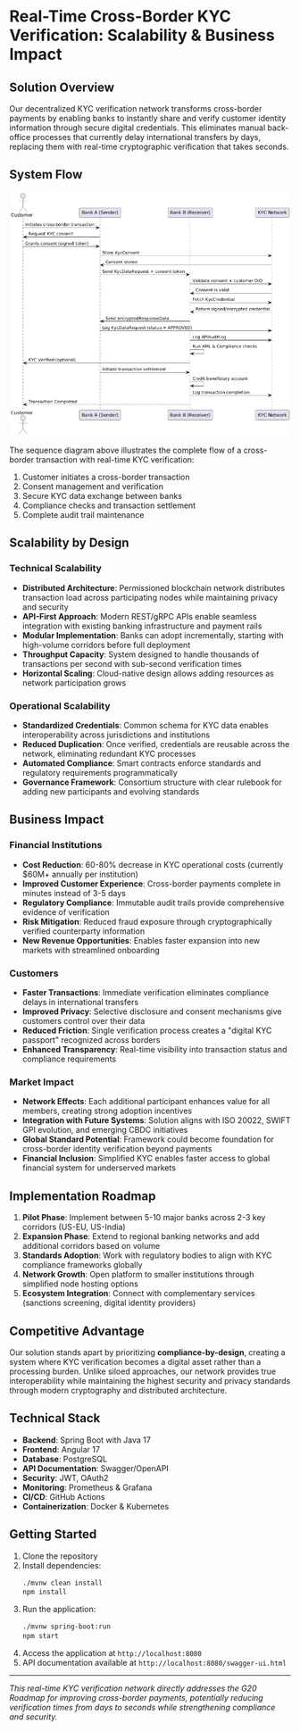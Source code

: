 # Real-Time Cross-Border KYC Verification: Scalability & Business Impact

## Solution Overview
Our decentralized KYC verification network transforms cross-border payments by enabling banks to instantly share and verify customer identity information through secure digital credentials. This eliminates manual back-office processes that currently delay international transfers by days, replacing them with real-time cryptographic verification that takes seconds.

## System Flow
![KYC Verification Flow](ekyc-Flow.png)

The sequence diagram above illustrates the complete flow of a cross-border transaction with real-time KYC verification:
1. Customer initiates a cross-border transaction
2. Consent management and verification
3. Secure KYC data exchange between banks
4. Compliance checks and transaction settlement
5. Complete audit trail maintenance

## Scalability by Design

### Technical Scalability
- **Distributed Architecture**: Permissioned blockchain network distributes transaction load across participating nodes while maintaining privacy and security
- **API-First Approach**: Modern REST/gRPC APIs enable seamless integration with existing banking infrastructure and payment rails
- **Modular Implementation**: Banks can adopt incrementally, starting with high-volume corridors before full deployment
- **Throughput Capacity**: System designed to handle thousands of transactions per second with sub-second verification times
- **Horizontal Scaling**: Cloud-native design allows adding resources as network participation grows

### Operational Scalability
- **Standardized Credentials**: Common schema for KYC data enables interoperability across jurisdictions and institutions
- **Reduced Duplication**: Once verified, credentials are reusable across the network, eliminating redundant KYC processes
- **Automated Compliance**: Smart contracts enforce standards and regulatory requirements programmatically
- **Governance Framework**: Consortium structure with clear rulebook for adding new participants and evolving standards

## Business Impact

### Financial Institutions
- **Cost Reduction**: 60-80% decrease in KYC operational costs (currently $60M+ annually per institution)
- **Improved Customer Experience**: Cross-border payments complete in minutes instead of 3-5 days
- **Regulatory Compliance**: Immutable audit trails provide comprehensive evidence of verification
- **Risk Mitigation**: Reduced fraud exposure through cryptographically verified counterparty information
- **New Revenue Opportunities**: Enables faster expansion into new markets with streamlined onboarding

### Customers
- **Faster Transactions**: Immediate verification eliminates compliance delays in international transfers
- **Improved Privacy**: Selective disclosure and consent mechanisms give customers control over their data
- **Reduced Friction**: Single verification process creates a "digital KYC passport" recognized across borders
- **Enhanced Transparency**: Real-time visibility into transaction status and compliance requirements

### Market Impact
- **Network Effects**: Each additional participant enhances value for all members, creating strong adoption incentives
- **Integration with Future Systems**: Solution aligns with ISO 20022, SWIFT GPI evolution, and emerging CBDC initiatives
- **Global Standard Potential**: Framework could become foundation for cross-border identity verification beyond payments
- **Financial Inclusion**: Simplified KYC enables faster access to global financial system for underserved markets

## Implementation Roadmap
1. **Pilot Phase**: Implement between 5-10 major banks across 2-3 key corridors (US-EU, US-India)
2. **Expansion Phase**: Extend to regional banking networks and add additional corridors based on volume
3. **Standards Adoption**: Work with regulatory bodies to align with KYC compliance frameworks globally
4. **Network Growth**: Open platform to smaller institutions through simplified node hosting options
5. **Ecosystem Integration**: Connect with complementary services (sanctions screening, digital identity providers)

## Competitive Advantage
Our solution stands apart by prioritizing **compliance-by-design**, creating a system where KYC verification becomes a digital asset rather than a processing burden. Unlike siloed approaches, our network provides true interoperability while maintaining the highest security and privacy standards through modern cryptography and distributed architecture.

## Technical Stack
- **Backend**: Spring Boot with Java 17
- **Frontend**: Angular 17
- **Database**: PostgreSQL
- **API Documentation**: Swagger/OpenAPI
- **Security**: JWT, OAuth2
- **Monitoring**: Prometheus & Grafana
- **CI/CD**: GitHub Actions
- **Containerization**: Docker & Kubernetes

## Getting Started
1. Clone the repository
2. Install dependencies:
   ```bash
   ./mvnw clean install
   npm install
   ```
3. Run the application:
   ```bash
   ./mvnw spring-boot:run
   npm start
   ```
4. Access the application at `http://localhost:8080`
5. API documentation available at `http://localhost:8080/swagger-ui.html`

---

*This real-time KYC verification network directly addresses the G20 Roadmap for improving cross-border payments, potentially reducing verification times from days to seconds while strengthening compliance and security.*
